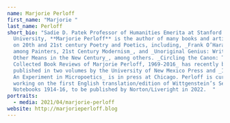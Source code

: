 ```yaml
---
name: Marjorie Perloff
first_name: "Marjorie "
last_name: Perloff
short_bio: "Sadie D. Patek Professor of Humanities Emerita at Stanford
  University, **Marjorie Perloff** is the author of many books and articles on
  on 20th and 21st century Poetry and Poetics, including, _Frank O’Hara: Poet
  among Painters, 21st Century Modernism_, and _Unoriginal Genius: Writing by
  Other Means in the New Century_, among others. _Circling the Canon: The
  Collected Book Reviews of Marjorie Perloff, 1969-2016_ has recently been
  published in two volumes by the University of New Mexico Press and _Infrathin:
  An Experiment in Micropoetics_ is in press at Chicago. Perloff is currently
  working on the first English translation/edition of Wittgenstein’s Secret
  Notebooks 1914-16, to be published by Norton/Liveright in 2022.  "
portraits:
  - media: 2021/04/marjorie-perloff
website: http://marjorieperloff.blog
---
```

